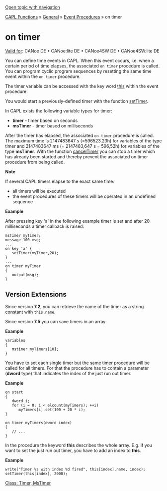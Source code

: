 [Open topic with navigation](../../../../../CANoeDEFamily.htm#Topics/CAPLFunctions/Other/EventProcedures/CAPLfunctionOnTimer.md)

[CAPL Functions](../../CAPLfunctions.md) » [General](../CAPLGeneralStartPage.md) » [Event Procedures](../CAPLfunctionsEventProceduresOverview.md) » on timer

# on timer

[Valid for](../../../Shared/FeatureAvailability.md): CANoe DE • CANoe:lite DE • CANoe4SW DE • CANoe4SW:lite DE

You can define time events in CAPL. When this event occurs, i.e. when a certain period of time elapses, the associated `on timer` procedure is called. You can program cyclic program sequences by resetting the same time event within the `on timer` procedure.

The timer variable can be accessed with the key word [this](CAPLfunctionKeywordThis.md) within the event procedure.

You would start a previously-defined timer with the function [setTimer](../Functions/CAPLfunctionSetTimer.md).

In CAPL exists the following variable types for timer:

- **timer** - timer based on seconds
- **msTimer** - timer based on milliseconds

After the timer has elapsed, the associated `on timer` procedure is called. The maximum time is 2147483647 s (=596523.23h) for variables of the type timer and 2147483647 ms (= 2147483,647 s = 596,52h) for variables of the type **msTimer**. With the function [cancelTimer](../Functions/CAPLfunctionCancelTimer.md) you can stop a timer which has already been started and thereby prevent the associated on timer procedure from being called.

**Note**

If several CAPL timers elapse to the exact same time:

- all timers will be executed
- the event procedures of these timers will be operated in an undefined sequence

**Example**

After pressing key 'a' in the following example timer is set and after 20 milliseconds a timer callback is raised:

```plaintext
msTimer myTimer;
message 100 msg;
...
on key 'a' {
   setTimer(myTimer,20);
}
...
on timer myTimer
{ 
   output(msg);
}
```

## Version Extensions

Since version **7.2**, you can retrieve the name of the timer as a string constant with `this.name`.

Since version **7.5** you can save timers in an array.

**Example**

```plaintext
variables
{
   mstimer myTimers[10];
}
```

You have to set each single timer but the same timer procedure will be called for all timers. For that the procedure has to contain a parameter (**dword** type) that indicates the index of the just run out timer.

**Example**

```plaintext
on start
{
   dword i;
   for (i = 0; i < elcount(myTimers); ++i)
      myTimers[i].set(100 + 20 * i);
}

on timer myTimers(dword index)
{
   // ...
}
```

In the procedure the keyword **this** describes the whole array. E.g. if you want to set the just run out timer, you have to add an index to **this**.

**Example**

```plaintext
write("Timer %s with index %d fired", this[index].name, index);
setTimer(this[index], 2000);
```

[Class: Timer, MsTimer](../../ObjectOrientedProg/CAPLfunctionsOOPTimer.md)
